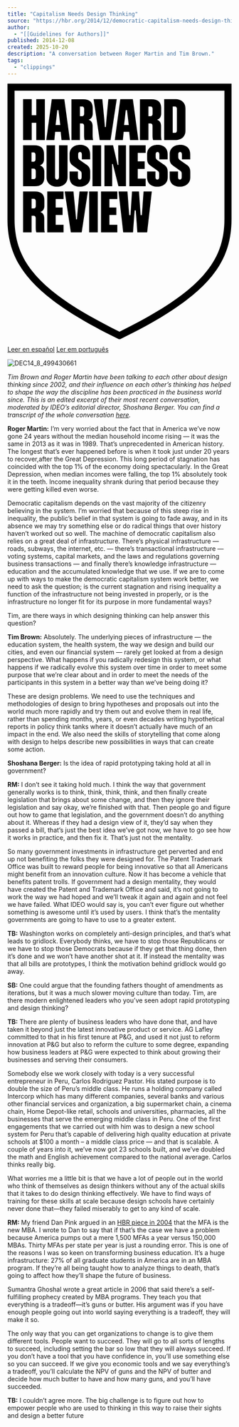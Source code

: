 ```yaml
---
title: "Capitalism Needs Design Thinking"
source: "https://hbr.org/2014/12/democratic-capitalism-needs-design-thinking"
author:
  - "[[Guidelines for Authors]]"
published: 2014-12-08
created: 2025-10-20
description: "A conversation between Roger Martin and Tim Brown."
tags:
  - "clippings"
---
```

<svg xmlns="http://www.w3.org/2000/svg" class="PrintLogo_print-logo__lmlKi" x="0" y="0" viewBox="0 0 130 148" aria-labelledby="logo:Ram6:" role="img"><title id="logo:Ram6:">Harvard Business Review Logo</title><path d="M21.3729 54.332V50.78C21.3729 49.2013 20.5031 47.9022 19.0534 47.3102L18.8546 47.228L19.0534 47.154C20.4037 46.6689 21.2072 45.3862 21.2072 43.7171V40.6667C21.2072 37.3531 19.3434 35.6758 15.6736 35.6758H9.05469V59.3229H15.8392C19.509 59.3229 21.3729 57.6456 21.3729 54.332ZM13.9671 39.7869H15.1682C15.8807 39.7869 16.2866 40.2884 16.2866 41.16V43.75C16.2866 44.6216 15.8807 45.1231 15.1682 45.1231H13.9671V39.7869ZM13.9671 55.2036V49.1684H15.1351C15.9884 49.1684 16.4191 49.6618 16.4191 50.6402V53.8222C16.4191 54.7102 16.0132 55.1953 15.2676 55.1953H13.9671V55.2036Z" class="Logo-module_charcoal-hbr__BNFAK"></path><path d="M34.8668 35.6758H29.8882V54.036C29.8882 54.9487 29.4823 55.4749 28.7698 55.4749C28.0574 55.4749 27.6184 54.9322 27.6184 54.036V35.6758H22.6729V54.1676C22.6729 57.4647 25.0669 59.5942 28.7698 59.5942C32.4728 59.5942 34.8668 57.4647 34.8668 54.1676V35.6758Z" class="Logo-module_charcoal-hbr__BNFAK"></path><path d="M41.908 59.5859C45.6109 59.5859 48.005 57.4563 48.005 54.1592V51.0759C48.005 49.0779 47.392 47.9267 45.7352 46.8332L41.8252 44.0787C41.2287 43.6347 41.0216 43.199 41.0216 42.385V40.9625C41.0216 39.7703 41.6098 39.5236 42.1068 39.5236C42.7861 39.5236 43.1589 40.0334 43.1589 40.9625V43.7827H47.9719V40.831C47.9719 37.4352 45.7766 35.4043 42.1068 35.4043C38.437 35.4043 36.043 37.5339 36.043 40.831V43.3881C36.043 45.3861 36.656 46.5372 38.3128 47.6307L42.2228 50.4181C42.753 50.8127 43.0263 51.1827 43.0263 52.1119V54.0359C43.0263 54.965 42.6536 55.4747 41.9743 55.4747C41.4772 55.4747 40.8891 55.2281 40.8891 54.0359V50.7881H36.043V54.1674C36.043 57.5632 38.2382 59.5941 41.908 59.5941V59.5859Z" class="Logo-module_charcoal-hbr__BNFAK"></path><path d="M54.334 35.6758H49.3223V59.3229H54.334V35.6758Z" class="Logo-module_charcoal-hbr__BNFAK"></path><path d="M64.3746 59.3229H68.7568V35.6758H64.2752V41.8589L64.3497 47.0142H63.9024L61.2681 35.6758H56.2811V59.3229H60.7628V51.446L60.6965 46.488H61.1355L64.3746 59.3229Z" class="Logo-module_charcoal-hbr__BNFAK"></path><path d="M80.1721 40.05V35.6758H70.7118V59.3229H80.1721V54.9404H75.591V49.3082H79.6005V44.9258H75.591V40.05H80.1721Z" class="Logo-module_charcoal-hbr__BNFAK"></path><path d="M92.9786 51.0846C92.9786 49.0866 92.3656 47.9355 90.7088 46.842L86.7988 44.0875C86.2024 43.6435 85.9952 43.2078 85.9952 42.3938V40.9713C85.9952 39.7791 86.5834 39.5324 87.0805 39.5324C87.7597 39.5324 88.1325 40.0422 88.1325 40.9713V43.7915H92.9455V40.8398C92.9455 37.444 90.7502 35.4131 87.0805 35.4131C83.4107 35.4131 81.0166 37.5426 81.0166 40.8398V43.3969C81.0166 45.3949 81.6296 46.546 83.2864 47.6395L87.1964 50.4269C87.7266 50.8215 88 51.1915 88 52.1206V54.0446C88 54.9738 87.6272 55.4835 86.9479 55.4835C86.4509 55.4835 85.8627 55.2369 85.8627 54.0446V50.7969H81.0166V54.1762C81.0166 57.572 83.2118 59.6029 86.8816 59.6029C90.5514 59.6029 92.9786 57.4733 92.9786 54.1762V51.0846Z" class="Logo-module_charcoal-hbr__BNFAK"></path><path d="M106.076 51.0846C106.076 49.0866 105.463 47.9355 103.806 46.842L99.8965 44.0875C99.3 43.6435 99.0929 43.2078 99.0929 42.3938V40.9713C99.0929 39.7791 99.6811 39.5324 100.178 39.5324C100.857 39.5324 101.23 40.0422 101.23 40.9713V43.7915H106.043V40.8398C106.043 37.444 103.848 35.4131 100.178 35.4131C96.5083 35.4131 94.1143 37.5426 94.1143 40.8398V43.3969C94.1143 45.3949 94.7273 46.546 96.3841 47.6395L100.294 50.4269C100.824 50.8215 101.098 51.1915 101.098 52.1206V54.0446C101.098 54.9738 100.725 55.4835 100.046 55.4835C99.5485 55.4835 98.9604 55.2369 98.9604 54.0446V50.7969H94.1143V54.1762C94.1143 57.572 96.3095 59.6029 99.9793 59.6029C103.649 59.6029 106.076 57.4733 106.076 54.1762V51.0846Z" class="Logo-module_charcoal-hbr__BNFAK"></path><path d="M21.696 32.6417V8.98633H16.7091V18.2446H14.0748V8.98633H9.05469V32.6417H14.0748V22.6188H16.7091V32.6417H21.696Z" class="Logo-module_charcoal-hbr__BNFAK"></path><path d="M30.8663 27.8651L31.3634 32.6422H36.2095L32.987 8.99512H25.7137L22.5244 32.6422H27.2048L27.6687 27.8651H30.8663ZM28.3977 19.8813L28.8782 15.3345H29.6238L30.1456 19.8813L30.6344 23.9513H27.909L28.3977 19.8813Z" class="Logo-module_charcoal-hbr__BNFAK"></path><path d="M49.7285 32.6418C49.4386 31.7785 49.3972 30.5945 49.3972 29.542V24.4032C49.3972 22.6847 48.6599 21.4514 47.3096 20.9334L47.1025 20.8512L47.3096 20.7772C48.6599 20.292 49.4635 19.0094 49.4635 17.3403V13.9938C49.4635 10.6803 47.5996 9.00293 43.9298 9.00293H37.1121V32.65H42.0576V23.03H43.1925C43.7641 23.03 44.4434 23.2849 44.4434 24.5018V29.7065C44.4434 30.652 44.4848 31.8278 44.783 32.6418H49.7285ZM43.3665 18.812H42.0659V13.2127H43.3665C44.0706 13.2127 44.4848 13.7307 44.4848 14.5858V17.4389C44.4848 18.3105 44.0789 18.812 43.3665 18.812Z" class="Logo-module_charcoal-hbr__BNFAK"></path><path d="M58.5261 8.9873L57.4989 19.7913L57.0598 25.0782H56.538L56.0989 19.7913L55.0303 8.9873H49.9688L53.5143 32.6426H59.8101L63.3971 8.9873H58.5261Z" class="Logo-module_charcoal-hbr__BNFAK"></path><path d="M84.5049 32.6428H89.4422C89.1522 31.7795 89.1108 30.5955 89.1108 29.543V24.4041C89.1108 22.6857 88.3735 21.4524 87.0232 20.9343L86.8244 20.8521L87.0315 20.7781C88.3818 20.293 89.1854 19.0104 89.1854 17.3412V13.9948C89.1854 10.6812 87.3215 9.00391 83.6517 9.00391H76.834V32.651H81.7795V23.031H82.9144C83.486 23.031 84.1653 23.2859 84.1653 24.5028V29.7075C84.1653 30.653 84.2067 31.8288 84.5049 32.6428ZM83.0801 18.813H81.7795V13.2137H83.0801C83.7842 13.2137 84.1984 13.7317 84.1984 14.5868V17.4399C84.1984 18.3115 83.7925 18.813 83.0801 18.813Z" class="Logo-module_charcoal-hbr__BNFAK"></path><path d="M103.276 14.414C103.276 11.0675 100.973 8.9873 97.2784 8.9873H90.9246V32.6344H97.2784C100.981 32.6344 103.276 30.5542 103.276 27.2077V14.4057V14.414ZM98.2973 27.0515C98.2973 27.9149 97.8831 28.4246 97.179 28.4246H95.8784V13.2053H97.179C97.8831 13.2053 98.2973 13.7233 98.2973 14.5784V27.0515Z" class="Logo-module_charcoal-hbr__BNFAK"></path><path d="M70.6041 27.8651L71.1094 32.6422H75.9555L72.7331 8.99511H65.4598L62.2704 32.6422H66.9509L67.4148 27.8651H70.6041ZM68.1355 19.8813L68.616 15.3344H69.3615L69.8834 19.8813L70.3721 23.9513H67.6467L68.1355 19.8813Z" class="Logo-module_charcoal-hbr__BNFAK"></path><path d="M16.7336 86.0129H21.6708C21.3809 85.1496 21.3394 83.9656 21.3394 82.9131V77.7742C21.3394 76.0558 20.6022 74.8225 19.2519 74.3045L19.0531 74.2222L19.2602 74.1482C20.6105 73.6631 21.414 72.3805 21.414 70.7114V67.3649C21.414 64.0514 19.5501 62.374 15.8803 62.374H9.06264V86.0211H14.0082V76.4011H15.1431C15.7146 76.4011 16.3939 76.656 16.3939 77.8729V83.0776C16.3939 84.0231 16.4354 85.1989 16.7336 86.0129ZM15.3087 72.1831H14.0082V66.5838H15.3087C16.0129 66.5838 16.4271 67.1018 16.4271 67.9569V70.81C16.4271 71.6816 16.0212 72.1831 15.3087 72.1831Z" class="Logo-module_charcoal-hbr__BNFAK"></path><path d="M32.5472 66.7399V62.3574H23.0869V86.0128H32.5472V81.6303H27.9662V75.9899H31.9756V71.6156H27.9662V66.7399H32.5472Z" class="Logo-module_charcoal-hbr__BNFAK"></path><path d="M52.3956 62.3574H47.3838V86.0045H52.3956V62.3574Z" class="Logo-module_charcoal-hbr__BNFAK"></path><path d="M63.7367 66.7398V62.3573H54.2764V86.0127H63.7367V81.6302H59.1557V75.9898H63.1651V71.6156H59.1557V66.7398H63.7367Z" class="Logo-module_charcoal-hbr__BNFAK"></path><path d="M78.9626 62.3573L77.9851 76.0227H77.2395L77.2313 75.9487L76.3035 62.3573H72.2609L71.3911 76.0227H70.6372L70.2562 71.1058L69.6266 62.3573H64.4491L67.1497 86.0127H72.8408L73.7768 73.3093H74.4478L75.3508 86.0127H81.0419L83.7424 62.3573H78.9626Z" class="Logo-module_charcoal-hbr__BNFAK"></path><path d="M41.7842 62.3573L40.757 73.1613L40.3097 78.4482H39.7961L39.3488 73.1613L38.2884 62.3573H33.2186L36.7724 86.0127H43.0682L46.6469 62.3573H41.7842Z" class="Logo-module_charcoal-hbr__BNFAK"></path><path d="M64.9959 148L64.0929 147.556C39.1499 135.387 22.9548 124.509 13.1218 113.319C4.05085 103 0 92.1464 0 78.1276V0H130V78.1276C130 92.1464 125.957 103 116.878 113.319C107.045 124.509 90.8418 135.387 65.9071 147.556L65.0042 148H64.9959ZM4.10884 4.07822V78.1276C4.10884 91.0858 7.8449 101.117 16.2117 110.638C25.5643 121.27 41.0801 131.712 64.9959 143.453C88.9116 131.712 104.436 121.27 113.78 110.638C122.155 101.117 125.883 91.094 125.883 78.1276V4.07822H4.10055H4.10884Z" class="Logo-module_charcoal-hbr__BNFAK"></path></svg>

[Leer en español](https://hbr.org/2014/12/democratic-capitalism-needs-design-thinking?language=es) [Ler em português](https://hbr.org/2014/12/democratic-capitalism-needs-design-thinking?language=pt)

![DEC14_8_499430661](https://hbr.org/resources/images/article_assets/2014/12/DEC14_8_499430661.jpg)

*Tim Brown and Roger Martin have been talking to each other about design thinking since 2002, and their influence on each other’s thinking has helped to shape the way the discipline has been practiced in the business world since. This is an edited excerpt of their most recent conversation, moderated by IDEO’s editorial director, Shoshana Berger. You can find a transcript of the whole conversation [here](http://martinprosperity.org/2014/12/07/capitalism-needs-design-thinking/).*

**Roger Martin:** I’m very worried about the fact that in America we’ve now gone 24 years without the median household income rising — it was the same in 2013 as it was in 1989. That’s unprecedented in American history. The longest that’s ever happened before is when it took just under 20 years to recover,after the Great Depression. This long period of stagnation has coincided with the top 1% of the economy doing spectacularly. In the Great Depression, when median incomes were falling, the top 1% absolutely took it in the teeth. Income inequality shrank during that period because they were getting killed even worse.

Democratic capitalism depends on the vast majority of the citizenry believing in the system. I’m worried that because of this steep rise in inequality, the public’s belief in that system is going to fade away, and in its absence we may try something else or do radical things that over history haven’t worked out so well. The machine of democratic capitalism also relies on a great deal of infrastructure. There’s physical infrastructure — roads, subways, the internet, etc. — there’s transactional infrastructure — voting systems, capital markets, and the laws and regulations governing business transactions — and finally there’s knowledge infrastructure — education and the accumulated knowledge that we use. If we are to come up with ways to make the democratic capitalism system work better, we need to ask the question; is the current stagnation and rising inequality a function of the infrastructure not being invested in properly, or is the infrastructure no longer fit for its purpose in more fundamental ways?

Tim, are there ways in which designing thinking can help answer this question?

**Tim Brown:** Absolutely. The underlying pieces of infrastructure — the education system, the health system, the way we design and build our cities, and even our financial system — rarely get looked at from a design perspective. What happens if you radically redesign this system, or what happens if we radically evolve this system over time in order to meet some purpose that we’re clear about and in order to meet the needs of the participants in this system in a better way than we’ve being doing it?

These are design problems. We need to use the techniques and methodologies of design to bring hypotheses and proposals out into the world much more rapidly and try them out and evolve them in real life, rather than spending months, years, or even decades writing hypothetical reports in policy think tanks where it doesn’t actually have much of an impact in the end. We also need the skills of storytelling that come along with design to helps describe new possibilities in ways that can create some action.

**Shoshana Berger:** Is the idea of rapid prototyping taking hold at all in government?

**RM:** I don’t see it taking hold much. I think the way that government generally works is to think, think, think, think, and then finally create legislation that brings about some change, and then they ignore their legislation and say okay, we’re finished with that. Then people go and figure out how to game that legislation, and the government doesn’t do anything about it. Whereas if they had a design view of it, they’d say when they passed a bill, that’s just the best idea we’ve got now, we have to go see how it works in practice, and then fix it. That’s just not the mentality.

So many government investments in infrastructure get perverted and end up not benefiting the folks they were designed for. The Patent Trademark Office was built to reward people for being innovative so that all Americans might benefit from an innovation culture. Now it has become a vehicle that benefits patent trolls. If government had a design mentality, they would have created the Patent and Trademark Office and said, it’s not going to work the way we had hoped and we’ll tweak it again and again and not feel we have failed. What IDEO would say is, you can’t ever figure out whether something is awesome until it’s used by users. I think that’s the mentality governments are going to have to use to a greater extent.

**TB:** Washington works on completely anti-design principles, and that’s what leads to gridlock. Everybody thinks, we have to stop those Republicans or we have to stop those Democrats because if they get that thing done, then it’s done and we won’t have another shot at it. If instead the mentality was that all bills are prototypes, I think the motivation behind gridlock would go away.

**SB:** One could argue that the founding fathers thought of amendments as iterations, but it was a much slower moving culture than today. Tim, are there modern enlightened leaders who you’ve seen adopt rapid prototyping and design thinking?

**TB:** There are plenty of business leaders who have done that, and have taken it beyond just the latest innovative product or service. AG Lafley committed to that in his first tenure at P&G, and used it not just to reform innovation at P&G but also to reform the culture to some degree, expanding how business leaders at P&G were expected to think about growing their businesses and serving their consumers.

Somebody else we work closely with today is a very successful entrepreneur in Peru, Carlos Rodriguez Pastor. His stated purpose is to double the size of Peru’s middle class. He runs a holding company called Intercorp which has many different companies, several banks and various other financial services and organization, a big supermarket chain, a cinema chain, Home Depot-like retail, schools and universities, pharmacies, all the businesses that serve the emerging middle class in Peru. One of the first engagements that we carried out with him was to design a new school system for Peru that’s capable of delivering high quality education at private schools at $100 a month – a middle class price — and that is scalable. A couple of years into it, we’ve now got 23 schools built, and we’ve doubled the math and English achievement compared to the national average. Carlos thinks really big.

What worries me a little bit is that we have a lot of people out in the world who think of themselves as design thinkers without any of the actual skills that it takes to do design thinking effectively. We have to find ways of training for these skills at scale because design schools have certainly never done that—they failed miserably to get to any kind of scale.

**RM:** My friend Dan Pink argued in an [HBR piece in 2004](https://hbr.org/2004/02/breakthrough-ideas-for-2004) that the MFA is the new MBA. I wrote to Dan to say that if that’s the case we have a problem because America pumps out a mere 1,500 MFAs a year versus 150,000 MBAs. Thirty MFAs per state per year is just a rounding error. This is one of the reasons I was so keen on transforming business education. It’s a huge infrastructure: 27% of all graduate students in America are in an MBA program. If they’re all being taught how to analyze things to death, that’s going to affect how they’ll shape the future of business.

Sumantra Ghoshal wrote a great article in 2006 that said there’s a self-fulfilling prophecy created by MBA programs. They teach you that everything is a tradeoff—it’s guns or butter. His argument was if you have enough people going out into world saying everything is a tradeoff, they will make it so.

The only way that you can get organizations to change is to give them different tools. People want to succeed. They will go to all sorts of lengths to succeed, including setting the bar so low that they will always succeed. If you don’t have a tool that you have confidence in, you’ll use something else so you can succeed. If we give you economic tools and we say everything’s a tradeoff, you’ll calculate the NPV of guns and the NPV of butter and decide how much butter to have and how many guns, and you’ll have succeeded.

**TB:** I couldn’t agree more. The big challenge is to figure out how to empower people who are used to thinking in this way to raise their sights and design a better future